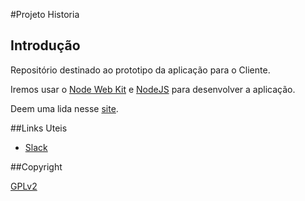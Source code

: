 #Projeto Historia


## Introdução

Repositório destinado ao prototipo da aplicação para o Cliente.

Iremos usar o [Node Web Kit](https://github.com/rogerwang/node-webkit) e [NodeJS](https://github.com/joyent/node) para desenvolver a aplicação.

Deem uma lida nesse [site](http://www.lullabot.com/blog/article/managing-projects-github).


##Links Uteis

* [Slack](https://projeto-historia.slack.com)


##Copyright

[GPLv2](http://www.gnu.org/licenses/gpl-2.0.html)
